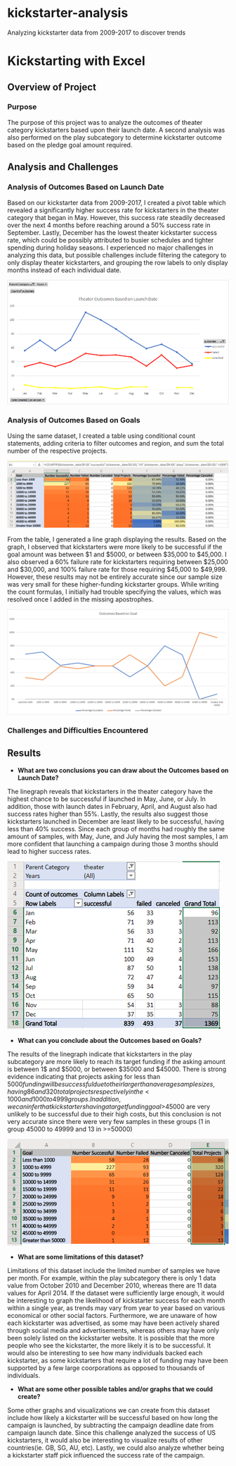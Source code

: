 # kickstarter-analysis
Analyzing kickstarter data from 2009-2017 to discover trends
# Kickstarting with Excel

## Overview of Project

### Purpose
The purpose of this project was to analyze the outcomes of theater category kickstarters based upon their launch date. A second analysis was also performed on the play subcategory to determine kickstarter outcome based on the pledge goal amount required.

## Analysis and Challenges

### Analysis of Outcomes Based on Launch Date
Based on our kickstarter data from 2009-2017, I created a pivot table which revealed a significantly higher success rate for kickstarters in the theater category that began in May. However, this success rate steadily decreased over the next 4 months before reaching around a 50% success rate in September. Lastly, December has the lowest theater kickstarter success rate, which could be possibly attributed to busier schedules and tighter spending during holiday seasons. I experienced no major challenges in analyzing this data, but possible challenges include filtering the category to only display theater kickstarters, and grouping the row labels to only display months instead of each individual date.

![ScreenShot](/resources/Theater_Outcomes_vs_Launch.png)


### Analysis of Outcomes Based on Goals
Using the same dataset, I created a table using conditional count statements, adding criteria to filter outcomes and region, and sum the total number of the respective projects.

![ScreenShot](/resources/supplemental/Outcomes_vs_Goals_table.png)

From the table, I generated a line graph displaying the results. Based on the graph, I observed that kickstarters were more likely to be successful if the goal amount was between $1 and $5000, or between $35,000 to $45,000. I also observed a 60% failure rate for kickstarters requiring between $25,000 and $30,000, and 100% failure rate for those requiring $45,000 to $49,999. However, these results may not be entirely accurate since our sample size was very small for these higher-funding kickstarter groups. While writing the count formulas, I initially had trouble specifying the values, which was resolved once I added in the missing apostrophes. 

![ScreenShot](/resources/Outcomes_vs_Goals.png)


### Challenges and Difficulties Encountered

## Results

- **What are two conclusions you can draw about the Outcomes based on Launch Date?**

The linegraph reveals that kickstarters in the theater category have the highest chance to be successful if launched in May, June, or July. In addition, those with launch dates in February, April, and August also had success rates higher than 55%. Lastly, the results also suggest those kickstarters launched in December are least likely to be successful, having less than 40% success. Since each group of months had roughly the same amount of samples, with May, June, and July having the most samples, I am more confident that launching a campaign during those 3 months should lead to higher success rates.

![ScreenShot](/resources/supplemental/Outcomes_vs_Launch_table.png)


- **What can you conclude about the Outcomes based on Goals?**

The results of the linegraph indicate that kickstarters in the play subcategory are more likely to reach its target funding if the asking amount is between 1$ and $5000, or between $35000 and $45000. There is strong evidence indicating that projects asking for less than $5000 funding will be successful due to their larger than average sample sizes, having 86 and 320 total projects respectively in the <1000 and 1000 to 4999 groups. In addition, we can infer that kickstarters having a target funding goal >$45000 are very unlikely to be successful due to their high costs, but this conclusion is not very accurate since there were very few samples in these groups (1 in group 45000 to 49999 and 13 in >=50000)

![ScreenShot](/resources/supplemental/Outcomes_vs_Goals_limitations.png)



- **What are some limitations of this dataset?**

Limitations of this dataset include the limited number of samples we have per month. For example, within the play subcategory there is only 1 data value from October 2010 and December 2010, whereas there are 11 data values for April 2014. If the dataset were sufficiently large enough, it would be interesting to graph the likelihood of kickstarter success for each month within a single year, as trends may vary from year to year based on various economical or other social factors. Furthermore, we are unaware of how each kickstarter was advertised, as some may have been actively shared through social media and advertisements, whereas others may have only been solely listed on the kickstarter website. It is possible that the more people who see the kickstarter, the more likely it is to be successful. It would also be interesting to see how many individuals backed each kickstarter, as some kickstarters that require a lot of funding may have been supported by a few large coorporations as opposed to thousands of individuals.


- **What are some other possible tables and/or graphs that we could create?**

Some other graphs and visualizations we can create from this dataset include how likely a kickstarter will be successful based on how long the campaign is launched, by subtracting the campaign deadline date from campaign launch date. Since this challenge analyzed the success of US kickstarters, it would also be interesting to visualize results of other countries(ie. GB, SG, AU, etc). Lastly, we could also analyze whether being a kickstarter staff pick influenced the success rate of the campaign.
